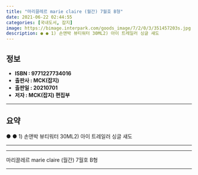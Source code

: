 ```yaml
---
title: "마리끌레르 marie claire (월간) 7월호 B형"
date: 2021-06-22 02:44:55
categories: [국내도서, 잡지]
image: https://bimage.interpark.com/goods_image/7/2/0/3/351457203s.jpg
description: ● ● 1) 손앤박 뷰티워터 30ML2) 아이 트레일러 싱글 섀도
---
```


## **정보**

- **ISBN : 9771227734016**
- **출판사 : MCK(잡지)**
- **출판일 : 20210701**
- **저자 : MCK(잡지) 편집부**

------



## **요약**

●  ●  1) 손앤박 뷰티워터 30ML2) 아이 트레일러 싱글 섀도

------



------


마리끌레르 marie claire (월간) 7월호 B형 

------


